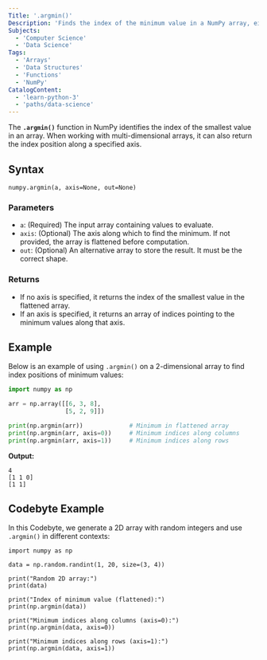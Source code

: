 ```yaml
---
Title: '.argmin()'
Description: 'Finds the index of the minimum value in a NumPy array, either across the entire array or along a specified axis.'
Subjects:
  - 'Computer Science'
  - 'Data Science'
Tags:
  - 'Arrays'
  - 'Data Structures'
  - 'Functions'
  - 'NumPy'
CatalogContent:
  - 'learn-python-3'
  - 'paths/data-science'
---
```


The **`.argmin()`** function in NumPy identifies the index of the smallest value in an array. When working with multi-dimensional arrays, it can also return the index position along a specified axis.

## Syntax

```pseudo
numpy.argmin(a, axis=None, out=None)
```

### Parameters

- `a`: (Required) The input array containing values to evaluate.
- `axis`: (Optional) The axis along which to find the minimum. If not provided, the array is flattened before computation.
- `out`: (Optional) An alternative array to store the result. It must be the correct shape.

### Returns

- If no axis is specified, it returns the index of the smallest value in the flattened array.
- If an axis is specified, it returns an array of indices pointing to the minimum values along that axis.

## Example

Below is an example of using `.argmin()` on a 2-dimensional array to find index positions of minimum values:

```python
import numpy as np

arr = np.array([[6, 3, 8],
                [5, 2, 9]])

print(np.argmin(arr))             # Minimum in flattened array
print(np.argmin(arr, axis=0))     # Minimum indices along columns
print(np.argmin(arr, axis=1))     # Minimum indices along rows
```

**Output:**
```shell
4
[1 1 0]
[1 1]
```

## Codebyte Example

In this Codebyte, we generate a 2D array with random integers and use `.argmin()` in different contexts:

```codebyte/python
import numpy as np

data = np.random.randint(1, 20, size=(3, 4))

print("Random 2D array:")
print(data)

print("Index of minimum value (flattened):")
print(np.argmin(data))

print("Minimum indices along columns (axis=0):")
print(np.argmin(data, axis=0))

print("Minimum indices along rows (axis=1):")
print(np.argmin(data, axis=1))
```
